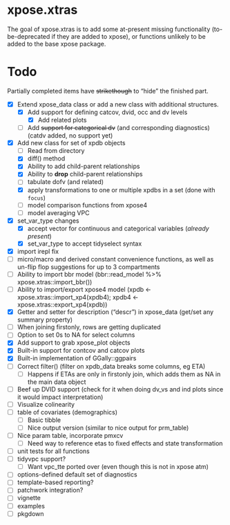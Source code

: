 
<!-- README.md is generated from README.Rmd. Please edit that file -->

# xpose.xtras

<!-- badges: start -->
<!-- badges: end -->

The goal of xpose.xtras is to add some at-present missing functionality
(to-be-deprecated if they are added to xpose), or functions unlikely to
be added to the base xpose package.

# Todo

Partially completed items have ~~strikethough~~ to “hide” the finished
part.

- [x] Extend xpose_data class or add a new class with additional
  structures.
  - [x] Add support for defining catcov, dvid, occ and dv levels
    - [x] Add related plots
  - [ ] Add ~~support for categorical dv~~ (and corresponding
    diagnostics) (catdv added, no support yet)
- [x] Add new class for set of xpdb objects
  - [ ] Read from directory
  - [x] diff() method
  - [x] Ability to add child-parent relationships
  - [x] Ability to **drop** child-parent relationships
  - [ ] tabulate dofv (and related)
  - [x] apply transformations to one or multiple xpdbs in a set (done
    with `focus`)
  - [ ] model comparison functions from xpose4
  - [ ] model averaging VPC
- [x] set_var_type changes
  - [x] accept vector for continuous and categorical variables (*already
    present*)
  - [x] set_var_type to accept tidyselect syntax
- [x] import irepl fix
- [ ] micro/macro and derived constant convenience functions, as well as
  un-flip flop suggestions for up to 3 compartments
- [ ] Ability to import bbr model (bbr::read_model %\>%
  xpose.xtras::import_bbr())
- [ ] Ability to import/export xpose4 model (xpdb \<-
  xpose.xtras::import_xp4(xpdb4); xpdb4 \<-
  xpose.xtras::export_xp4(xpdb))
- [x] Getter and setter for description (“descr”) in xpose_data (get/set
  any summary property)
- [ ] When joining firstonly, rows are getting duplicated
- [ ] Option to set 0s to NA for select columns
- [x] Add support to grab xpose_plot objects
- [x] Built-in support for contcov and catcov plots
- [x] Built-in implementation of GGally::ggpairs
- [ ] Correct filter() (filter on xpdb_data breaks some columns, eg ETA)
  - [ ] Happens if ETAs are only in firstonly join, which adds them as
    NA in the main data object
- [ ] Beef up DVID support (check for it when doing dv_vs and ind plots
  since it would impact interpretation)
- [ ] Visualize colinearity
- [ ] table of covariates (demographics)
  - [ ] Basic tibble
  - [ ] Nice output version (similar to nice output for prm_table)
- [ ] Nice param table, incorporate pmxcv
  - [ ] Need way to reference etas to fixed effects and state
    transformation
- [ ] unit tests for all functions
- [ ] tidyvpc support?
  - [ ] Want vpc_tte ported over (even though this is not in xpose atm)
- [ ] options-defined default set of diagnostics
- [ ] template-based reporting?
- [ ] patchwork integration?
- [ ] vignette
- [ ] examples
- [ ] pkgdown
